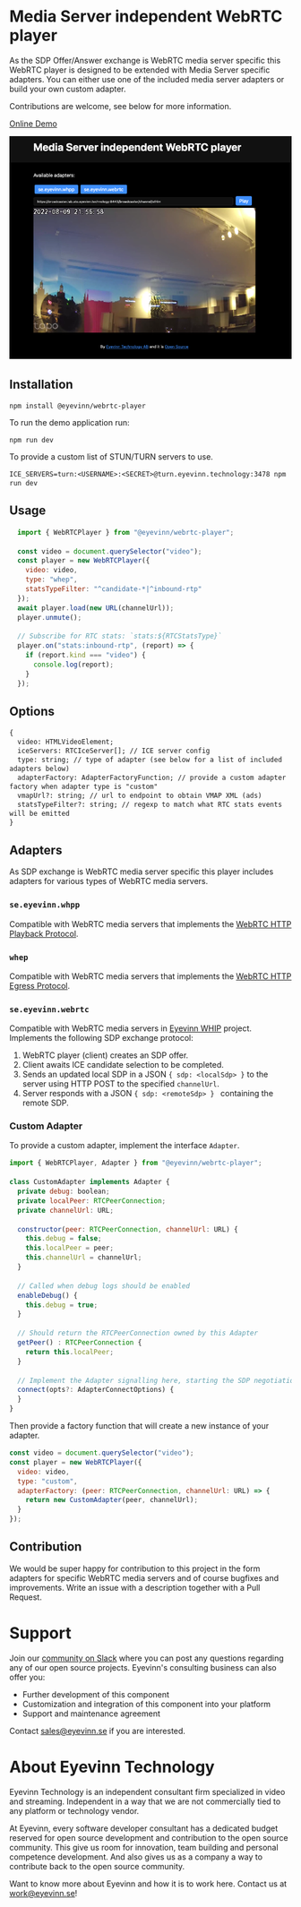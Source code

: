 # Media Server independent WebRTC player

As the SDP Offer/Answer exchange is WebRTC media server specific this WebRTC player is designed to be extended with Media Server specific adapters. You can either use one of the included media server adapters or build your own custom adapter.

Contributions are welcome, see below for more information.

[Online Demo](https://webrtc.player.eyevinn.technology/)

![Screenshot of demo application](screenshot.png)
## Installation

```
npm install @eyevinn/webrtc-player
```

To run the demo application run:

```
npm run dev
```

To provide a custom list of STUN/TURN servers to use.

```
ICE_SERVERS=turn:<USERNAME>:<SECRET>@turn.eyevinn.technology:3478 npm run dev
```

## Usage

```javascript
  import { WebRTCPlayer } from "@eyevinn/webrtc-player";

  const video = document.querySelector("video");
  const player = new WebRTCPlayer({ 
    video: video, 
    type: "whep",
    statsTypeFilter: "^candidate-*|^inbound-rtp"     
  });
  await player.load(new URL(channelUrl));
  player.unmute();

  // Subscribe for RTC stats: `stats:${RTCStatsType}`
  player.on("stats:inbound-rtp", (report) => {
    if (report.kind === "video") {
      console.log(report);
    }
  });
```

## Options

```
{
  video: HTMLVideoElement;
  iceServers: RTCIceServer[]; // ICE server config
  type: string; // type of adapter (see below for a list of included adapters below)
  adapterFactory: AdapterFactoryFunction; // provide a custom adapter factory when adapter type is "custom"
  vmapUrl?: string; // url to endpoint to obtain VMAP XML (ads)
  statsTypeFilter?: string; // regexp to match what RTC stats events will be emitted
}
```

## Adapters

As SDP exchange is WebRTC media server specific this player includes adapters for various types of WebRTC media servers. 

### `se.eyevinn.whpp`

Compatible with WebRTC media servers that implements the [WebRTC HTTP Playback Protocol](https://github.com/Eyevinn/webrtc-http-playback-protocol).

### `whep`

Compatible with WebRTC media servers that implements the [WebRTC HTTP Egress Protocol](https://www.ietf.org/id/draft-murillo-whep-00.html).

### `se.eyevinn.webrtc`

Compatible with WebRTC media servers in [Eyevinn WHIP](https://github.com/Eyevinn/whip) project. Implements the following SDP exchange protocol:

1. WebRTC player (client) creates an SDP offer.
2. Client awaits ICE candidate selection to be completed.
3. Sends an updated local SDP in a JSON `{ sdp: <localSdp> }` to the server using HTTP POST to the specified `channelUrl`.
4. Server responds with a JSON `{ sdp: <remoteSdp> } ` containing the remote SDP.

### Custom Adapter

To provide a custom adapter, implement the interface `Adapter`.

```javascript
import { WebRTCPlayer, Adapter } from "@eyevinn/webrtc-player";

class CustomAdapter implements Adapter {
  private debug: boolean;
  private localPeer: RTCPeerConnection;
  private channelUrl: URL;

  constructor(peer: RTCPeerConnection, channelUrl: URL) {
    this.debug = false;
    this.localPeer = peer;
    this.channelUrl = channelUrl;
  }

  // Called when debug logs should be enabled
  enableDebug() {
    this.debug = true;
  }

  // Should return the RTCPeerConnection owned by this Adapter
  getPeer() : RTCPeerConnection {
    return this.localPeer;
  }

  // Implement the Adapter signalling here, starting the SDP negotiation flow.
  connect(opts?: AdapterConnectOptions) {
  }
}
```

Then provide a factory function that will create a new instance of your adapter.

```javascript
const video = document.querySelector("video");
const player = new WebRTCPlayer({
  video: video, 
  type: "custom", 
  adapterFactory: (peer: RTCPeerConnection, channelUrl: URL) => {
    return new CustomAdapter(peer, channelUrl);
  }
});

```

## Contribution

We would be super happy for contribution to this project in the form adapters for specific WebRTC media servers and of course bugfixes and improvements. Write an issue with a description together with a Pull Request.

# Support

Join our [community on Slack](http://slack.streamingtech.se) where you can post any questions regarding any of our open source projects. Eyevinn's consulting business can also offer you:

- Further development of this component
- Customization and integration of this component into your platform
- Support and maintenance agreement

Contact [sales@eyevinn.se](mailto:sales@eyevinn.se) if you are interested.

# About Eyevinn Technology

Eyevinn Technology is an independent consultant firm specialized in video and streaming. Independent in a way that we are not commercially tied to any platform or technology vendor.

At Eyevinn, every software developer consultant has a dedicated budget reserved for open source development and contribution to the open source community. This give us room for innovation, team building and personal competence development. And also gives us as a company a way to contribute back to the open source community.

Want to know more about Eyevinn and how it is to work here. Contact us at work@eyevinn.se!
